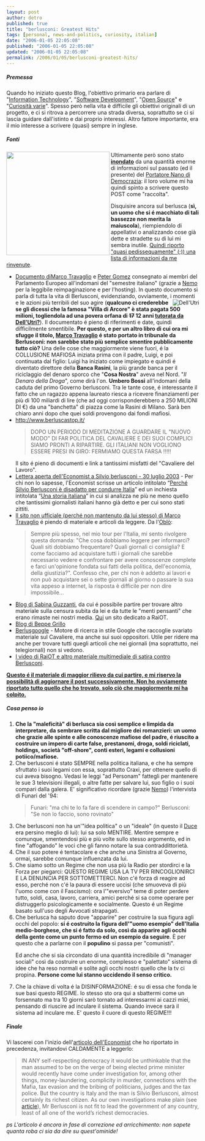 ```yaml
---
layout: post
author: detro
published: true
title: "berlusconi: Greatest Hits"
tags: [personal, news-and-politics, curiosity, italian]
date: "2006-01-05 22:05:08"
published: "2006-01-05 22:05:08"
updated: "2006-01-05 22:05:08"
permalink: /2006/01/05/berlusconi-greatest-hits/
---
```


<ins datetime="2006-01-05T19:54:00+00:00"><h5>Premessa</h5>
Quando ho iniziato questo Blog, l'obiettivo primario era parlare di "<a href="http://www.detronizator.org/categories/it/">Information Technology</a>", "<a href="http://www.detronizator.org/categories/development/">Software Development</a>", "<a href="http://www.detronizator.org/categories/it/opensource/">Open Source</a>" e "<a href="http://www.detronizator.org/categories/curiosity/">Curiosità varie</a>". Spesso però nella vita è difficile gli obiettivi originali di un progetto, e ci si ritrova a percorrere una strada diversa, soprattutto se ci si lascia guidare dall'istinto e dai proprio interessi.
Altro fattore importante, era il mio interesse a scrivere (quasi) sempre in inglese.

<h5>Fonti</h5>
<img src="http://digilander.libero.it/irriverenza/images/jokes/cartelloni_politici_berlusconi/cartelloni_berlusconi_1.gif" width="270" align="left" />
Ultimamente però sono stato <a href="http://www.detronizator.org/categories/news-and-politics/"><strong>inondato</strong></a> da una quantità enorme di informazioni sul passato (ed il presente) del <a target="_new" title="Blog Beppe Grillo" href="http://www.beppegrillo.it/">Portatore Nano di Democrazia</a>: il loro volume mi ha quindi spinto a scrivere questo POST come "raccolta".

Disquisire ancora sul berlusca (<strong>sì, un uomo che si é macchiato di tali bassezze non merita la maiuscola</strong>), riempiendolo di appellativi o analizzando cose già dette e stradette su di lui mi sembra inutile. </ins><ins datetime="2006-01-05T20:52:47+00:00">Quindi riporto "quasi pedissequamente" (;)) una lista di informazioni da me rinvenute</ins>.

<ul>
<li><a href="http://www.neminis.org/stuff/berlusconi.pdf" target="_new">Documento di</a><a target="_new" href="http://www.marcotravaglio.it/">Marco Travaglio</a> e <a target="_new" href="http://www.google.it/search?hl=it&q=Peter+Gomez&btnG=Cerca&meta=">Peter Gomez</a> consegnato ai membri del Parlamento Europeo all'indomani del "semestre italiano" (grazie a <a href="http://www.neminis.org">Nemo</a> per la leggibile reimpaginazione e per l'hosting).
In questo documento si parla di tutta la vita di Berlusconi, evidenziando, ovviamente, i momenti e le azioni più terribili del suo agire <img align="right" src="http://www.marcotravaglio.it/img/dellutri.jpg" alt="Dell'Utri" />(<strong>qualcuno ci crederebbe se gli dicessi che la famosa "Villa di Arcore" è stata pagata 500 milioni, togliendola ad una povera orfana di <del datetime="2006-01-05T21:09:43+00:00">17</del> 12 anni <ins datetime="2006-01-05T19:46:16+00:00">tutorata da Dell'Utri?</ins></strong>). Il documentato é pieno di riferimenti e date, quindi difficilmente smentibile.
<strong>Per questo, e per un altro libro di cui ora mi sfugge il titolo, <a target="_new" href="http://www.marcotravaglio.it/">Marco Travaglio</a> é stato portato in tribunale da Berlusconi: non sarebbe stato più semplice smentire pubblicamente tutto ciò?</strong>
Una delle cose che maggiormente viene fuori, é la COLLUSIONE MAFIOSA iniziata prima con il padre, Luigi, e poi continuata dal figlio: Luigi ha iniziato come impiegato e quindi é diventato direttore della <strong>Banca Rasini</strong>, la più grande banca per il riciclaggio del denaro sporco che "<strong>Cosa Nostra</strong>" aveva nel Nord. "<em>Il Denaro della Droga</em>", come dirà l'on. <strong>Umbero Bossi</strong> all'indomani della caduta del primo Governo berlusconi.
Tra le tante cose, é interessante il fatto che un ragazzo appena laureato riesca a ricevere finanziamenti per più di 100 miliardi di lire (che ad oggi corrisponderebbero a 250 MILIONI DI €) da una "banchetta" di piazza come la Rasini di Milano. Sarà ben chiaro anni dopo che quei soldi provengono dai fondi mafiosi.
</li>
<li><a href="http://www.berluscastop.it/" target="_new">http://www.berluscastop.it/
</a><blockquote>DOPO UN PERIODO DI MEDITAZIONE A GUARDARE IL "NUOVO MODO" DI FAR POLITICA
DEL CAVALIERE E DEI SUOI COMPLICI SIAMO PRONTI A RIPARTIRE.
GLI ITALIANI NON VOGLIONO ESSERE PRESI IN GIRO: FERMIAMO QUESTA FARSA !!!!!</blockquote>
Il sito é pieno di documenti e link a tantissimi misfatti del "Cavaliere del Lavoro".
</li>
<li><a href="http://www.berluscastop.it/__artic/econ_ita.htm" target="_new">Lettera aperta dell'Economist a Silvio berlusconi - 30 luglio 2003</a> - Per chi non lo sapesse, l'Economist scrisse un articolo intitolato “<a href="http://www.economist.com/displaystory.cfm?story_id=593654" target="_new">Perché Silvio Berlusconi è disadatto per condurre Italia</a>” ed un inchiesta intitolata “<a href="http://www.economist.com/displaystory.cfm?story_id=587107" target="_new">Una storia italiana</a>” in cui si analizza ne più ne meno quello che tantissimi giornalisti italiani hanno già detto e per cui sono stati zittiti.
</li>
<li>
<a href="http://www.marcotravaglio.it/index.html" target="_new">Il sito non ufficiale (perché non mantenuto da lui stesso) di Marco Travaglio</a> é piendo di materiale e articoli da leggere. Da l'<a target="_new" href="http://www.marcotravaglio.it/oblo.htm">Oblò</a>: <blockquote> Sempre più spesso, nel mio tour per l'Italia, mi sento rivolgere questa domanda: "Che cosa dobbiamo leggere per informarci? Quali siti dobbiamo frequentare? Quali giornali ci consiglia? E come facciamo ad acquistare tutti i giornali che sarebbe necessario vedere e confrontare per avere conoscenze complete e farci un'opinione fondata sui fatti della politica, dell'economia, della giustizia?". Confesso che, per chi non è addetto ai lavori e non può acquistare sei o sette giornali al giorno o passare la sua vita appeso a internet, la risposta è difficile per non dire impossibile...</blockquote>
</li>
<li><a href="http://www.sabinaguzzanti.it/" target="_new">Blog di Sabina Guzzanti</a>, da cui é possibile partire per trovare altro materiale sulla censura subita da lei e da tutte le "menti pensanti" che erano rimaste nei nostri media. <a target="_new" href="http://rai8t.altervista.org/">Qui</a> un sito dedicato a RaiOT.
</li>
<li><a href="http://www.beppegrillo.it" target="_new">Blog di Beppe Grillo</a></li>
<li><a href="http://www.berlusgoogle.com/index2.php" target="_new">Berlusgoogle</a> - Motore di ricerca in stile Google che raccoglie svariato materiale sul Cavaliere, ma anche sui suoi oppositori. Utile per ridere ma anche per trovare tutti quegli articoli che nei giornali (ma soprattutto, nei telegiornali) non si vedono.</li>
<li><a href="http://www.berluscastop.it/_video/video1.htm" target="_new">I video di RaiOT e altro materiale multimediale di satira contro Berlusconi</a>.
</li>
</ul>

<ins datetime="2006-01-05T19:54:00+00:00"><strong>Questo é il materiale di maggior rilievo da cui partire, e mi riservo la possibilità di aggiornare il post successivamente. Non ho ovviamente riportato tutto quello che ho trovato, solo ciò che maggiormente mi ha colpito.</strong></ins>

<h5>Cosa penso io</h5>
<ol>
<li>
<strong>Che la "maleficità" di berlusca sia così semplice e limpida da interpretare, da sembrare scritta dal migliore dei romanzieri: un uomo che grazie alle spinte e alle conoscenze mafiose del padre, é riuscito a costruire un impero di carte false, prestanomi, droga, soldi riciclati, holdings, società "off-shore", conti esteri, legami e collusioni potiico/mafiose.</strong>
</li>
<li>
Che berlusconi é stato SEMPRE nella politica italiana, e che ha sempre sfruttato i suoi legami con essa, soprattutto Craxi, per ottenere quello di cui aveva bisogno. Vedasi le leggi "ad Personam" fattegli per mantenere le sue 3 televisioni illegali, o altre fatte per salvare lui, suo figlio o i suoi compari dalla galera. E' significativo ricordare (grazie <a href="http://www.neminis.org">Nemo</a>) l'intervista di Funari del '94:
<blockquote>Funari: "ma chi te lo fa fare di scendere in campo?"
Berlusconi: "Se non lo faccio, sono rovinato"</blockquote>
</li>
<li>
Che berlusconi non ha un'"idea politica" o un "ideale" (in questo il <a target="_new" href="http://it.wikipedia.org/wiki/Benito_Mussolini">Duce</a> era persino meglio di lui): lui sa solo MENTIRE. Mentire sempre e comunque, smentendosi più e più volte sullo stesso argomento, ed in fine "affogando" le voci che gli fanno notare la sua contraddittorietà.
</li>
<li>
Che il suo potere é tentacolare e che anche una Sinistra al Governo, ormai, sarebbe comunque influenzata da lui.
</li>
<li>
Che siamo sotto un Regime che non usa più la Radio per stordirci e la Forza per piegarci: QUESTO REGIME USA LA TV PER RINCOGLIONIRCI E LA DENUNCIA PER SOTTOMETTERCI. Non c'é forza di reagire ad esso, perché non c'é la paura di essere uccisi (che smuoveva di più l'uomo come con il Fascismo): ora l'"eversivo" teme di poter perdere tutto, soldi, casa, lavoro, carriera, amici perché si sa come operare per distruggerlo psicologicamente e socialmente.
Questo é un Regime basato sull'uso degli Avvocati strapagati.
</li>
<li>
Che berlusca ha saputo dove "apparire" per costruire la sua figura agli occhi del popolo: <strong>si é costruito la figura dell'"uomo esempio" dell'Italia medio-borghese, che si é fatto da solo, così da apparire agli occhi della gente come un punto fermo ed un esempio da seguire</strong>. È per questo che a parlarne con il <strong>populino</strong> si passa per "comunisti".

Ed anche che si sia circondato di una quantità incredibile di "manager sociali" così da costruire un enorme, complesso e "palettato" sistema di idee che ha reso normali e solite agli occhi nostri quello che la tv ci propina.
<strong>Persone come lui stanno uccidendo il senso critico.</strong>
</li>
<li>
Che la chiave di volta é la DISINFORMAZIONE: é su di essa che fonda le sue basi questo REGIME.
Io stesso sto ora qui a sbattermi come un forsennato ma tra 10 giorni sarò tornato ad interessarmi ai cazzi miei, pensando di riuscire ad inculare il sistema. Quando invece sarà il sistema ad inculare me.
E' questo il cuore di questo REGIME!!!
</li>
</ol>

<h5>Finale</h5>
Vi lascerei con l'inizio dell'<a href="http://www.economist.com/displaystory.cfm?story_id=593654" target="_new">articolo dell'Economist</a> che ho riportato in precedenza, invitandovi CALDAMENTE a leggerlo:
<blockquote>IN ANY self-respecting democracy it would be unthinkable that the man assumed to be on the verge of being elected prime minister would recently have come under investigation for, among other things, money-laundering, complicity in murder, connections with the Mafia, tax evasion and the bribing of politicians, judges and the tax police. But the country is Italy and the man is Silvio Berlusconi, almost certainly its richest citizen. As our own investigations make plain (see <a href="http://www.economist.com/displaystory.cfm?story_id=587107" target="_new">article</a>), Mr Berlusconi is not fit to lead the government of any country, least of all one of the world’s richest democracies.</blockquote>

<em>ps L'articolo é ancora in fase di correzione ed arricchimento: non sapete quanta roba ci sia da dire su quest'ominide!</em>
